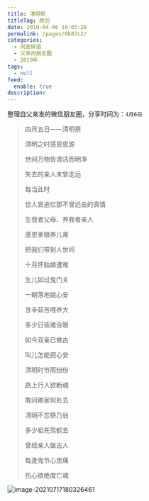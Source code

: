 ```yaml
---
title: 清明祭
titleTag: 原创
date: 2019-04-06 18:03:28
permalink: /pages/0b87c2/
categories: 
  - 闲言碎语
  - 父亲的朋友圈
  - 2019年
tags: 
  - null
feed: 
  enable: true
description: 
---
```

整理自父亲发的微信朋友圈，分享时间为：`4月6日`



> 四月五日——清明祭
>
> 
>
> 清明之时感恩思源
>
> 世间万物皆清洁而明净
>
> 失去的亲人未曾走远
>
> 每当此时
>
> 世人皆追忆那不曾远去的真情
>
> 生我者父母、养我者亲人
>
> 感恩爹娘养儿难
>
> 把我们带到人世间
>
> 十月怀胎娘遭难
>
> 生儿如过鬼门关
>
> 一朝落地娘心安
>
> 含辛茹苦喂养大
>
> 多少日夜难合眼
>
> 如今双亲已做古
>
> 叫儿怎能把心安
>
> 
>
> 
>
> 清明时节雨纷纷
>
> 路上行人欲断魂
>
> 敢问卿家何处去
>
> 清明不忘祭乃翁
>
> 
>
> 
>
> 多少祖先驾鹤去
>
> 曾经亲人做古人
>
> 每逢鬼节心思痛
>
> 伤心欲绝度亡魂

![image-20210717180326461](http://t.eryajf.net/imgs/2021/09/207fc3d66093a494.jpg)